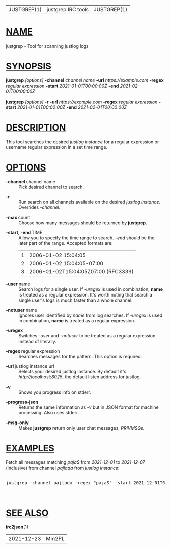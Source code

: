 <!DOCTYPE html>
<html>
<body>
<table class="head">
  <tr>
    <td class="head-ltitle">JUSTGREP(1)</td>
    <td class="head-vol">justgrep IRC tools</td>
    <td class="head-rtitle">JUSTGREP(1)</td>
  </tr>
</table>
<div class="manual-text">
<h1 class="Sh" title="Sh" id="NAME"><a class="permalink" href="#NAME">NAME</a></h1>
justgrep - Tool for scanning justlog logs
<h1 class="Sh" title="Sh" id="SYNOPSIS"><a class="permalink" href="#SYNOPSIS">SYNOPSIS</a></h1>
<b>justgrep</b> <i>[options]</i> <b>-channel</b> <i>channel name</i> <b>-url</b>
  <i>https://example.com</i> <b>-regex</b> <i>regular expression</i>
  <b>-start</b> <i>2021-01-01T00:00:00Z</i> <b>-end</b>
  <i>2021-02-01T00:00:00Z</i>
<div class="Pp"></div>
<div>&#x00A0;</div>
<b>justgrep</b> <i>[options]</i> <b>-r</b> <b>-url</b>
  <i>https://example.com</i> <b>-regex</b> <i>regular expression</i>
  <b>-start</b> <i>2021-01-01T00:00:00Z</i> <b>-end</b>
  <i>2021-02-01T00:00:00Z</i>
<div class="Pp"></div>
<h1 class="Sh" title="Sh" id="DESCRIPTION"><a class="permalink" href="#DESCRIPTION">DESCRIPTION</a></h1>
This tool searches the desired <i>justlog instance</i> for a regular expression
  or username regular expression in a set time range.
<div class="Pp"></div>
<h1 class="Sh" title="Sh" id="OPTIONS"><a class="permalink" href="#OPTIONS">OPTIONS</a></h1>
<dl class="Bl-tag">
  <dt><b>-channel&#x00A0;</b>channel&#x00A0;name</dt>
  <dd>Pick desired channel to search.
    <div class="Pp"></div>
  </dd>
</dl>
<dl class="Bl-tag">
  <dt><b>-r</b></dt>
  <dd>Run search on all channels available on the desired <i>justlog
      instance</i>. Overrides <i>-channel</i>.
    <div class="Pp"></div>
  </dd>
</dl>
<dl class="Bl-tag">
  <dt><b>-max&#x00A0;</b>count</dt>
  <dd>Choose how many messages should be returned by <b>justgrep</b>.
    <div class="Pp"></div>
  </dd>
</dl>
<dl class="Bl-tag">
  <dt><b>-start</b>, <b>-end&#x00A0;</b>TIME</dt>
  <dd>Allow you to specify the time range to search. <i>-end</i> should be the
      later part of the range. Accepted formats are:
    <div class="Pp"></div>
    <table class="tbl">
      <tr>
        <td>1</td>
        <td> 2006-01-02 15:04:05</td>
      </tr>
      <tr>
        <td>2</td>
        <td> 2006-01-02 15:04:05-07:00</td>
      </tr>
      <tr>
        <td>3</td>
        <td> 2006-01-02T15:04:05Z07:00 (RFC3339)</td>
      </tr>
    </table>
    <div class="Pp"></div>
  </dd>
</dl>
<dl class="Bl-tag">
  <dt><b>-user&#x00A0;</b>name</dt>
  <dd>Search logs for a single user. If <i>-uregex</i> is used in combination,
      <b>name</b> is treated as a regular expression. It's worth noting that
      search a single user's logs is much faster than a whole channel.
    <div class="Pp"></div>
  </dd>
</dl>
<dl class="Bl-tag">
  <dt><b>-notuser&#x00A0;</b>name</dt>
  <dd>Ignores user identified by <i>name</i> from log searches. If
      <i>-uregex</i> is used in combination, <b>name</b> is treated as a regular
      expression.
    <div class="Pp"></div>
  </dd>
</dl>
<dl class="Bl-tag">
  <dt><b>-uregex</b></dt>
  <dd>Switches <i>-user</i> and <i>-notuser</i> to be treated as a regular
      expression instead of literally.
    <div class="Pp"></div>
  </dd>
</dl>
<dl class="Bl-tag">
  <dt><b>-regex&#x00A0;</b>regular&#x00A0;expression</dt>
  <dd>Searches messages for the pattern. This option is required.
    <div class="Pp"></div>
  </dd>
</dl>
<dl class="Bl-tag">
  <dt><b>-url&#x00A0;</b>justlog&#x00A0;instance&#x00A0;url</dt>
  <dd>Selects your desired justlog instance. By default it's
      <i>http://localhost:8025</i>, the default listen address for justlog.
    <div class="Pp"></div>
  </dd>
</dl>
<dl class="Bl-tag">
  <dt><b>-v</b></dt>
  <dd>Shows you progress info on stderr.
    <div class="Pp"></div>
  </dd>
</dl>
<dl class="Bl-tag">
  <dt><b>-progress-json</b></dt>
  <dd>Returns the same information as <i>-v</i> but in JSON format for machine
      processing. Also uses stderr.
    <div class="Pp"></div>
  </dd>
</dl>
<dl class="Bl-tag">
  <dt><b>-msg-only</b></dt>
  <dd>Makes <b>justgrep</b> return only user chat messages, <i>PRIVMSG</i>s.
    <div class="Pp"></div>
  </dd>
</dl>
<h1 class="Sh" title="Sh" id="EXAMPLES"><a class="permalink" href="#EXAMPLES">EXAMPLES</a></h1>
Fetch all messages matching <i>pajaS</i> from <i>2021-12-01</i> to
  <i>2021-12-07</i> (inclusive) from channel <i>pajlada</i> from <i>justlog
  instance</i>:
<div class="Pp"></div>
<br/>
<pre>
justgrep -channel pajlada -regex &quot;pajaS&quot; -start 2021-12-01T00:00:00Z -end 2021-12-07T23:59:59Z -url  justlog instance
</pre>
<br/>
<div class="Pp"></div>
<h1 class="Sh" title="Sh" id="SEE_ALSO"><a class="permalink" href="#SEE_ALSO">SEE
  ALSO</a></h1>
<b>irc2json</b>(1)</div>
<table class="foot">
  <tr>
    <td class="foot-date">2021-12-23</td>
    <td class="foot-os">Mm2PL</td>
  </tr>
</table>
</body>
</html>
